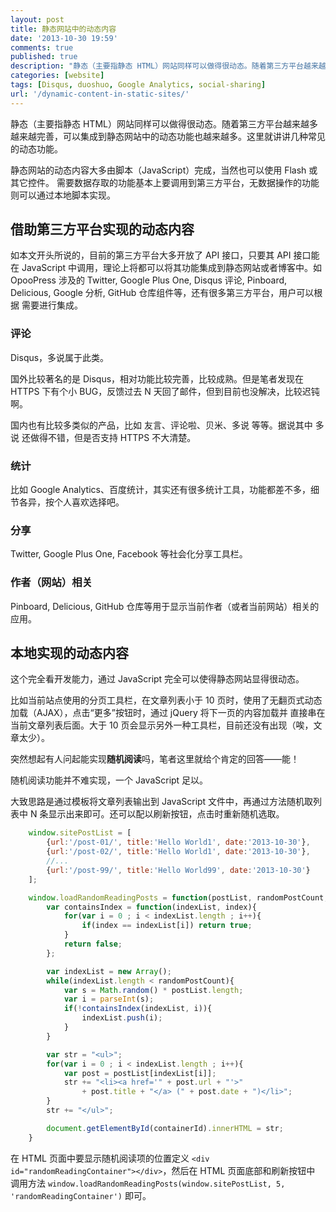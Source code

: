 ```yaml
---
layout: post
title: 静态网站中的动态内容
date: '2013-10-30 19:59'
comments: true
published: true
description: "静态（主要指静态 HTML）网站同样可以做得很动态。随着第三方平台越来越多越来越完善，可以集成到静态网站中的动态功能也越来越多。这里就讲讲几种常见的动态功能。"
categories: [website]
tags: [Disqus, duoshuo, Google Analytics, social-sharing]
url: '/dynamic-content-in-static-sites/'
---
```

静态（主要指静态 HTML）网站同样可以做得很动态。随着第三方平台越来越多越来越完善，可以集成到静态网站中的动态功能也越来越多。这里就讲讲几种常见的动态功能。
<!--more-->

静态网站的动态内容大多由脚本（JavaScript）完成，当然也可以使用 Flash 或其它控件。
需要数据存取的功能基本上要调用到第三方平台，无数据操作的功能则可以通过本地脚本实现。

## 借助第三方平台实现的动态内容
如本文开头所说的，目前的第三方平台大多开放了 API 接口，只要其 API 接口能在 JavaScript 中调用，理论上将都可以将其功能集成到静态网站或者博客中。如 OpooPress 涉及的 Twitter, Google Plus One, Disqus 评论, Pinboard, Delicious, Google 分析, GitHub 仓库组件等，还有很多第三方平台，用户可以根据
需要进行集成。

### 评论
Disqus，多说属于此类。

国外比较著名的是 Disqus，相对功能比较完善，比较成熟。但是笔者发现在 HTTPS 下有个小 BUG，反馈过去 N 天回了邮件，但到目前也没解决，比较迟钝啊。

国内也有比较多类似的产品，比如 友言、评论啦、贝米、多说 等等。据说其中 多说 还做得不错，但是否支持 HTTPS 不大清楚。

### 统计

比如 Google Analytics、百度统计，其实还有很多统计工具，功能都差不多，细节各异，按个人喜欢选择吧。

### 分享
Twitter, Google Plus One, Facebook 等社会化分享工具栏。

### 作者（网站）相关
Pinboard, Delicious, GitHub 仓库等用于显示当前作者（或者当前网站）相关的应用。


## 本地实现的动态内容

这个完全看开发能力，通过 JavaScript 完全可以使得静态网站显得很动态。

比如当前站点使用的分页工具栏，在文章列表小于 10 页时，使用了无翻页式动态加载（AJAX），点击“更多”按钮时，通过 jQuery 将下一页的内容加载并
直接串在当前文章列表后面。大于 10 页会显示另外一种工具栏，目前还没有出现（唉，文章太少）。

突然想起有人问起能实现**随机阅读**吗，笔者这里就给个肯定的回答——能！

随机阅读功能并不难实现，一个 JavaScript 足以。

大致思路是通过模板将文章列表输出到 JavaScript 文件中，再通过方法随机取列表中 N 条显示出来即可。还可以配以刷新按钮，点击时重新随机选取。
```js
	window.sitePostList = [
		{url:'/post-01/', title:'Hello World1', date:'2013-10-30'},
		{url:'/post-02/', title:'Hello World1', date:'2013-10-30'},
		//...
		{url:'/post-99/', title:'Hello World99', date:'2013-10-30'}
	];

	window.loadRandomReadingPosts = function(postList, randomPostCount, containerId){
		var containsIndex = function(indexList, index){
			for(var i = 0 ; i < indexList.length ; i++){
				if(index == indexList[i]) return true;
			}
			return false;
		};

		var indexList = new Array();
		while(indexList.length < randomPostCount){
			var s = Math.random() * postList.length;
			var i = parseInt(s);
			if(!containsIndex(indexList, i)){
				indexList.push(i);
			}
		}

		var str = "<ul>";
		for(var i = 0 ; i < indexList.length ; i++){
			var post = postList[indexList[i]];
			str += "<li><a href='" + post.url + "'>" 
				+ post.title + "</a> (" + post.date + ")</li>";
		}
		str += "</ul>";

		document.getElementById(containerId).innerHTML = str;
	}
```
在 HTML 页面中要显示随机阅读项的位置定义 `<div id="randomReadingContainer"></div>`，然后在 HTML 页面底部和刷新按钮中
调用方法 `window.loadRandomReadingPosts(window.sitePostList, 5, 'randomReadingContainer')` 即可。
